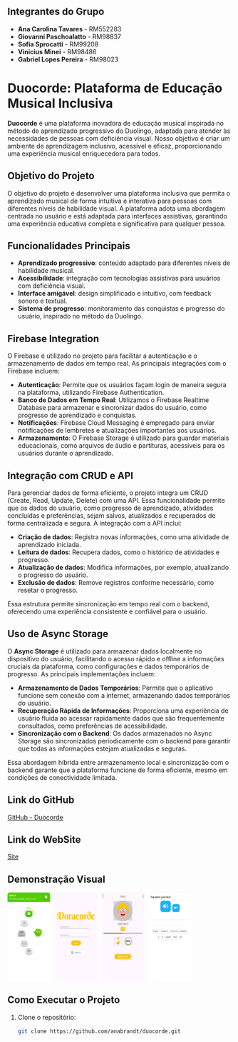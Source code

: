## Integrantes do Grupo
- **Ana Carolina Tavares** - RM552283
- **Giovanni Paschoalatto** - RM98837
- **Sofia Sprocatti** - RM99208
- **Vinicius Minei** - RM98486
- **Gabriel Lopes Pereira** - RM98023

# Duocorde: Plataforma de Educação Musical Inclusiva

**Duocorde** é uma plataforma inovadora de educação musical inspirada no método de aprendizado progressivo do Duolingo, adaptada para atender às necessidades de pessoas com deficiência visual. Nosso objetivo é criar um ambiente de aprendizagem inclusivo, acessível e eficaz, proporcionando uma experiência musical enriquecedora para todos.

## Objetivo do Projeto

O objetivo do projeto é desenvolver uma plataforma inclusiva que permita o aprendizado musical de forma intuitiva e interativa para pessoas com diferentes níveis de habilidade visual. A plataforma adota uma abordagem centrada no usuário e está adaptada para interfaces assistivas, garantindo uma experiência educativa completa e significativa para qualquer pessoa.

## Funcionalidades Principais

- **Aprendizado progressivo**: conteúdo adaptado para diferentes níveis de habilidade musical.
- **Acessibilidade**: integração com tecnologias assistivas para usuários com deficiência visual.
- **Interface amigável**: design simplificado e intuitivo, com feedback sonoro e textual.
- **Sistema de progresso**: monitoramento das conquistas e progresso do usuário, inspirado no método da Duolingo.

## Firebase Integration

O Firebase é utilizado no projeto para facilitar a autenticação e o armazenamento de dados em tempo real. As principais integrações com o Firebase incluem:

- **Autenticação**: Permite que os usuários façam login de maneira segura na plataforma, utilizando Firebase Authentication.
- **Banco de Dados em Tempo Real**: Utilizamos o Firebase Realtime Database para armazenar e sincronizar dados do usuário, como progresso de aprendizado e conquistas.
- **Notificações**: Firebase Cloud Messaging é empregado para enviar notificações de lembretes e atualizações importantes aos usuários.
- **Armazenamento**: O Firebase Storage é utilizado para guardar materiais educacionais, como arquivos de áudio e partituras, acessíveis para os usuários durante o aprendizado.

## Integração com CRUD e API

Para gerenciar dados de forma eficiente, o projeto integra um CRUD (Create, Read, Update, Delete) com uma API. Essa funcionalidade permite que os dados do usuário, como progresso de aprendizado, atividades concluídas e preferências, sejam salvos, atualizados e recuperados de forma centralizada e segura. A integração com a API inclui:

- **Criação de dados**: Registra novas informações, como uma atividade de aprendizado iniciada.
- **Leitura de dados**: Recupera dados, como o histórico de atividades e progresso.
- **Atualização de dados**: Modifica informações, por exemplo, atualizando o progresso do usuário.
- **Exclusão de dados**: Remove registros conforme necessário, como resetar o progresso.

Essa estrutura permite sincronização em tempo real com o backend, oferecendo uma experiência consistente e confiável para o usuário.

## Uso de Async Storage

O **Async Storage** é utilizado para armazenar dados localmente no dispositivo do usuário, facilitando o acesso rápido e offline a informações cruciais da plataforma, como configurações e dados temporários de progresso. As principais implementações incluem:

- **Armazenamento de Dados Temporários**: Permite que o aplicativo funcione sem conexão com a internet, armazenando dados temporários do usuário.
- **Recuperação Rápida de Informações**: Proporciona uma experiência de usuário fluida ao acessar rapidamente dados que são frequentemente consultados, como preferências de acessibilidade.
- **Sincronização com o Backend**: Os dados armazenados no Async Storage são sincronizados periodicamente com o backend para garantir que todas as informações estejam atualizadas e seguras.

Essa abordagem híbrida entre armazenamento local e sincronização com o backend garante que a plataforma funcione de forma eficiente, mesmo em condições de conectividade limitada.

## Link do GitHub
[GitHub - Duocorde](https://github.com/anabrandt/duocorde)

## Link do WebSite
[Site](https://doracorde.vercel.app/)

## Demonstração Visual

<div style="display:flex;">
  <img src="journey.svg" width="19%">
  <img style="margin-left:10px;" src="login.svg" width="19%">
  <img style="margin-left:10px;" src="perfil.svg" width="19%">
  <img style="margin-left:10px;" src="appmus.svg" width="19%">
</div>

## Como Executar o Projeto

1. Clone o repositório:
   ```bash
   git clone https://github.com/anabrandt/duocorde.git
